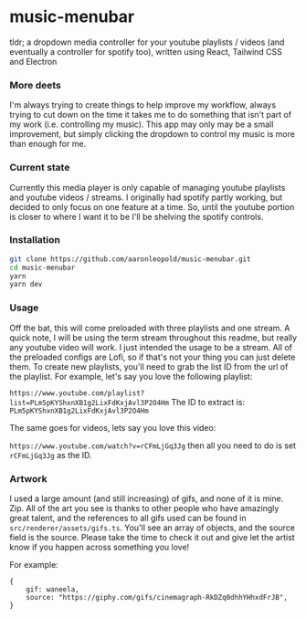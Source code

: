# music-menubar

tldr; a dropdown media controller for your youtube playlists / videos (and eventually a controller for spotify too), written using React, Tailwind CSS and Electron

### More deets

I'm always trying to create things to help improve my workflow, always trying to cut down on the time it takes me to do something that isn't part of my work (i.e. controlling my music). This app may only may be a small improvement, but simply clicking the dropdown to control my music is more than enough for me.

### Current state

Currently this media player is only capable of managing youtube playlists and youtube videos / streams. I originally had spotify partly working, but decided to only focus on one feature at a time. So, until the youtube portion is closer to where I want it to be I'll be shelving the spotify controls.

### Installation

```bash
git clone https://github.com/aaronleopold/music-menubar.git
cd music-menubar
yarn
yarn dev
```

### Usage

Off the bat, this will come preloaded with three playlists and one stream. A quick note, I will be using the term stream throughout this readme, but really any youtube video will work. I just intended the usage to be a stream. All of the preloaded configs are Lofi, so if that's not your thing you can just delete them. To create new playlists, you'll need to grab the list ID from the url of the playlist. For example, let's say you love the following playlist:

`https://www.youtube.com/playlist?list=PLm5pKYShxnXB1g2LixFdKxjAvl3P2O4Hm`
The ID to extract is: `PLm5pKYShxnXB1g2LixFdKxjAvl3P2O4Hm`

The same goes for videos, lets say you love this video:

`https://www.youtube.com/watch?v=rCFmLjGq3Jg` then all you need to do is set `rCFmLjGq3Jg` as the ID.

### Artwork

I used a large amount (and still increasing) of gifs, and none of it is mine. Zip. All of the art you see is thanks to other people who have amazingly great talent, and the references to all gifs used can be found in `src/renderer/assets/gifs.ts`. You'll see an array of objects, and the source field is the source. Please take the time to check it out and give let the artist know if you happen across something you love!

For example:

```tsx
{
    gif: waneela,
    source: "https://giphy.com/gifs/cinemagraph-RkDZq0dhhYHhxdFrJB",
}
```
